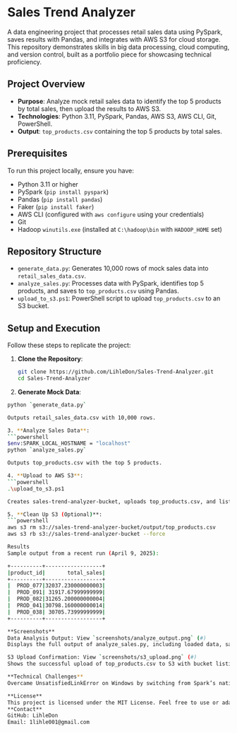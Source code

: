 # Sales Trend Analyzer

A data engineering project that processes retail sales data using PySpark, saves results with Pandas, and integrates with AWS S3 for cloud storage. This repository demonstrates skills in big data processing, cloud computing, and version control, built as a portfolio piece for showcasing technical proficiency.

## Project Overview
- **Purpose**: Analyze mock retail sales data to identify the top 5 products by total sales, then upload the results to AWS S3.
- **Technologies**: Python 3.11, PySpark, Pandas, AWS S3, AWS CLI, Git, PowerShell.
- **Output**: `top_products.csv` containing the top 5 products by total sales.

## Prerequisites
To run this project locally, ensure you have:
- Python 3.11 or higher
- PySpark (`pip install pyspark`)
- Pandas (`pip install pandas`)
- Faker (`pip install faker`)
- AWS CLI (configured with `aws configure` using your credentials)
- Git
- Hadoop `winutils.exe` (installed at `C:\hadoop\bin` with `HADOOP_HOME` set)

## Repository Structure
- `generate_data.py`: Generates 10,000 rows of mock sales data into `retail_sales_data.csv`.
- `analyze_sales.py`: Processes data with PySpark, identifies top 5 products, and saves to `top_products.csv` using Pandas.
- `upload_to_s3.ps1`: PowerShell script to upload `top_products.csv` to an S3 bucket.

## Setup and Execution
Follow these steps to replicate the project:

1. **Clone the Repository**:
   ```bash
   git clone https://github.com/LihleDon/Sales-Trend-Analyzer.git
   cd Sales-Trend-Analyzer

2. **Generate Mock Data**:
  ```bash
  python `generate_data.py`

Outputs retail_sales_data.csv with 10,000 rows.

3. **Analyze Sales Data**:
  ```powershell
  $env:SPARK_LOCAL_HOSTNAME = "localhost"
  python `analyze_sales.py`

Outputs top_products.csv with the top 5 products.

4. **Upload to AWS S3**:
  ```powershell
  .\upload_to_s3.ps1

Creates sales-trend-analyzer-bucket, uploads top_products.csv, and lists the bucket contents.

5. **Clean Up S3 (Optional)**:
  ```powershell
  aws s3 rm s3://sales-trend-analyzer-bucket/output/top_products.csv
  aws s3 rb s3://sales-trend-analyzer-bucket --force

Results
Sample output from a recent run (April 9, 2025):

+----------+------------------+
|product_id|       total_sales|
+----------+------------------+
|  PROD_077|32037.230000000003|
|  PROD_091| 31917.67999999999|
|  PROD_082|31265.200000000004|
|  PROD_041|30798.160000000014|
|  PROD_038| 30705.73999999999|
+----------+------------------+

**Screenshots**
Data Analysis Output: View `screenshots/analyze_output.png` (#)
Displays the full output of analyze_sales.py, including loaded data, sales by date, and top 5 products.

S3 Upload Confirmation: View `screenshots/s3_upload.png` (#)
Shows the successful upload of top_products.csv to S3 with bucket listing.

**Technical Challenges**
Overcame UnsatisfiedLinkError on Windows by switching from Spark’s native file writing to Pandas’ to_csv() method, ensuring compatibility.

**License**
This project is licensed under the MIT License. Feel free to use or adapt it as needed.
**Contact**
GitHub: LihleDon
Email: 1lihle001@gmail.com





